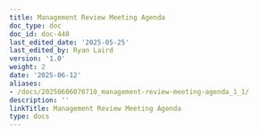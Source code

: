 ```yaml
---
title: Management Review Meeting Agenda
doc_type: doc
doc_id: doc-440
last_edited_date: '2025-05-25'
last_edited_by: Ryan Laird
version: '1.0'
weight: 2
date: '2025-06-12'
aliases:
- /docs/20250606070710_management-review-meeting-agenda_1_1/
description: ''
linkTitle: Management Review Meeting Agenda
type: docs
---
```


